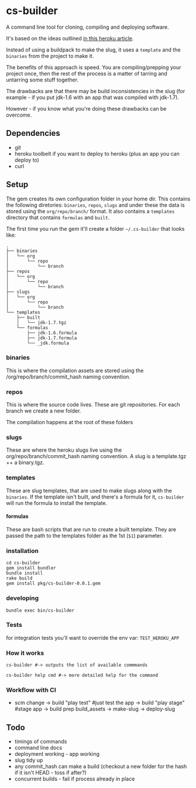 # cs-builder

A command line tool for cloning, compiling and deploying software.

It's based on the ideas outlined [in this heroku article](https://devcenter.heroku.com/articles/platform-api-deploying-slugs).


Instead of using a buildpack to make the slug, it uses a `template` and the `binaries` from the project to make it.

The benefits of this approach is speed. You are compiling/prepping your project once, then the rest of the process is a matter of tarring and untarring some stuff together.

The drawbacks are that there may be build inconsistencies in the slug (for example - if you put jdk-1.6 with an app that was compiled with jdk-1.7).

However - if you know what you're doing these drawbacks can be overcome.

## Dependencies

* git
* heroku toolbelt if you want to deploy to heroku (plus an app you can deploy to)
* curl

## Setup

The gem creates its own configuration folder in your home dir. This contains the following diretories: `binaries`, `repos`, `slugs` and under these the data is stored using the `org/repo/branch/` format. It also contains a `templates` directory that contains `formulas` and `built`.

The first time you run the gem it'll create a folder `~/.cs-builder` that
looks like:

    .
    ├── binaries
    │   └── org
    │       └── repo
    │           └── branch
    ├── repos
    │   └── org
    │       └── repo
    │           └── branch
    ├── slugs
    │   └── org
    │       └── repo
    │           └── branch
    └── templates
        ├── built
        │   └── jdk-1.7.tgz
        └── formulas
            ├── jdk-1.6.formula
            ├── jdk-1.7.formula
            └── _jdk.formula

### binaries

This is where the compilation assets are stored using the /org/repo/branch/commit_hash
naming convention.

### repos

This is where the source code lives. These are git repositories. For each branch we create a new folder.

The compilation happens at the root of these folders

### slugs

These are where the heroku slugs live using the org/repo/branch/commit_hash
naming convention. A slug is a template.tgz ++ a binary.tgz.

### templates

These are slug templates, that are used to make slugs along with the `binaries`. If the template isn't built, and there's a formula for it, `cs-builder` will run the formula to install the template.

#### formulas

These are bash scripts that are run to create a built template. They are passed the path to the templates folder as the 1st (`$1`) parameter.


### installation

    cd cs-builder
    gem install bundler
    bundle install
    rake build
    gem install pkg/cs-builder-0.0.1.gem

### developing

    bundle exec bin/cs-builder


### Tests

for integration tests you'll want to override the env var: `TEST_HEROKU_APP`




### How it works

    cs-builder #-> outputs the list of available commmands

    cs-builder help cmd #-> more detailed help for the command

### Workflow with CI

* scm change
  -> build "play test" #just test the app
  -> build "play stage" #stage app
  -> build prep build_assets
  -> make-slug
  -> deploy-slug


## Todo

* timings of commands
* command line docs
* deployment working - app working
* slug tidy up
* any commit_hash can make a build (checkout a new folder for the hash if it isn't HEAD - toss if after?)
* concurrent builds - fail if process already in place
